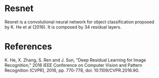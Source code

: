 # Resnet

Resnet is a convolutional neural network for object classification proposed by K. He et al (2016). It is composed by 34 residual layers.












# References
K. He, X. Zhang, S. Ren and J. Sun, "Deep Residual Learning for Image Recognition," 2016 IEEE Conference on Computer Vision and Pattern Recognition (CVPR), 2016, pp. 770-778, doi: 10.1109/CVPR.2016.90.
